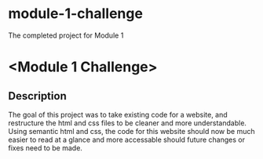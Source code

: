 # module-1-challenge
The completed project for Module 1
# <Module 1 Challenge>

## Description

The goal of this project was to take existing code for a website, and restructure the html and css files to be cleaner and more understandable. Using semantic html and css, the code for this website should now be much easier to read at a glance and more accessable should future changes or fixes need to be made.

